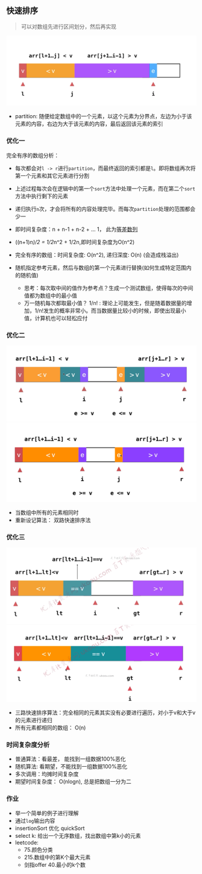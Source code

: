 ## 快速排序

> 可以对数组先进行区间划分，然后再实现

![](https://raw.githubusercontent.com/wangkaiwd/drawing-bed/master/20201213223440.png)

* partition: 随便给定数组中的一个元素，以这个元素为分界点，左边为小于该元素的内容，右边为大于该元素的内容，最后返回该元素的索引

### 优化一

完全有序的数组分析：

* 每次都会对`l -> r`进行`partition`，而最终返回的索引都是`l`。即将数组再次将第一个元素和其它元素进行分割
* 上述过程每次会在逻辑中的第一个`sort`方法中处理一个元素，而在第二个`sort`方法中执行剩下的元素
* 递归执行`n`次，才会将所有的内容处理完毕。而每次`partition`处理的范围都会少一
* 即时间复杂度：n + n-1 + n-2 + ... 1， 此为[等差数列](https://zh.wikipedia.org/wiki/%E7%AD%89%E5%B7%AE%E6%95%B0%E5%88%97)
* ((n+1)*n)/2 = 1/2*n^2 + 1/2n,即时间复杂度为O(n^2)


* 完全有序的数组：时间复杂度: O(n^2), 递归深度: O(n) (会造成栈溢出)
* 随机指定参考元素，然后与数组的第一个元素进行替换(如何生成特定范围内的随机值)
  * 思考：每次取中间的值作为参考点？生成一个测试数组，使得每次的中间值都为数组中的最小值
  * 万一随机每次都取最小值？ 1/n! : 理论上可能发生，但是随着数据量的增加，1/n!发生的概率非常小。而当数据量比较小的时候，即使出现最小值，计算机也可以轻松应付

### 优化二

![](https://raw.githubusercontent.com/wangkaiwd/drawing-bed/master/20201213223153.png)
![](https://raw.githubusercontent.com/wangkaiwd/drawing-bed/master/20201213223235.png)

* 当数组中所有的元素相同时
* 重新设记算法： 双路快速排序法

### 优化三

![](https://raw.githubusercontent.com/wangkaiwd/drawing-bed/master/20201213222717.png)
![](https://raw.githubusercontent.com/wangkaiwd/drawing-bed/master/20201213222809.png)

* 三路快速排序算法：完全相同的元素其实没有必要进行遍历，对小于v和大于v的元素进行递归
* 所有元素都相同的数组： O(n)

### 时间复杂度分析

* 普通算法：看最差， 能找到一组数据100%恶化
* 随机算法: 看期望，不能找到一组数据100%恶化
* 多次调用：均摊时间复杂度
* 期望时间复杂度： O(nlogn), 总是把数组一分为二

### 作业

* 举一个简单的例子进行理解
* 通过`log`输出内容
* insertionSort 优化 quickSort
* select k: 给出一个无序数组，找出数组中第k小的元素
* leetcode:
  * 75.颜色分类
  * 215.数组中的第K个最大元素
  * 剑指offer 40.最小的k个数
